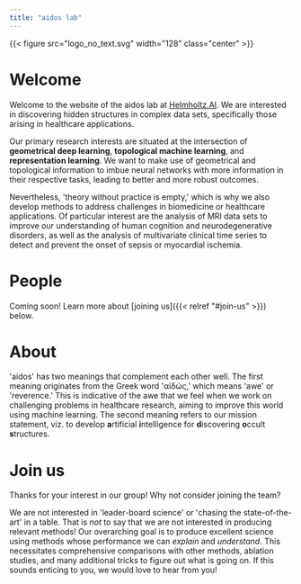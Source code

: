 ```yaml
---
title: "aidos lab"
---
```


{{< figure src="logo_no_text.svg" width="128" class="center" >}}

# Welcome

Welcome to the website of the aidos lab at [Helmholtz.AI](https://www.helmholtz.ai). We are interested
in discovering hidden structures in complex data sets, specifically
those arising in healthcare applications.

Our primary research interests are situated at the intersection of
**geometrical deep learning**, **topological machine learning**, and
**representation learning**. We want to make use of geometrical and
topological information to imbue neural networks with more information
in their respective tasks, leading to better and more robust outcomes.

Nevertheless, 'theory without practice is empty,' which is why we also
develop methods to address challenges in biomedicine or healthcare
applications. Of particular interest are the analysis of MRI data sets
to improve our understanding of human cognition and neurodegenerative
disorders, as well as the analysis of multivariate clinical time series
to detect and prevent the onset of sepsis or myocardial ischemia.

# People

Coming soon! Learn more about [joining us]({{< relref "#join-us" >}})
below.

# About

'aidos' has two meanings that complement each other well. The first
meaning originates from the Greek word 'αἰδώς,' which means 'awe' or
'reverence.' This is indicative of the awe that we feel when we work
on challenging problems in healthcare research, aiming to improve this
world using machine learning. The second meaning refers to our mission
statement, viz. to develop **a**rtificial **i**ntelligence for
**d**iscovering **o**ccult **s**tructures.

# Join us

Thanks for your interest in our group! Why not consider joining the
team?

We are not interested in 'leader-board science' or 'chasing the
state-of-the-art' in a table. That is *not* to say that we are not
interested in producing relevant methods! Our overarching goal is to
produce excellent science using methods whose performance we can
*explain* and *understand*. This necessitates comprehensive comparisons
with other methods, ablation studies, and many additional tricks to
figure out what is going on. If this sounds enticing to you, we would
love to hear from you! 
